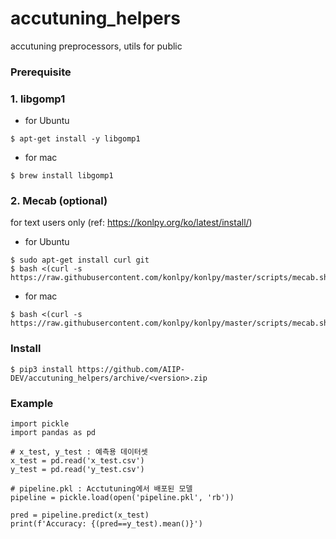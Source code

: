 # accutuning_helpers
accutuning preprocessors, utils for public

### Prerequisite
### 1. libgomp1
- for Ubuntu
```
$ apt-get install -y libgomp1
```
- for mac
```
$ brew install libgomp1
```

### 2. Mecab (optional)
for text users only  (ref: https://konlpy.org/ko/latest/install/)

- for Ubuntu
```
$ sudo apt-get install curl git
$ bash <(curl -s https://raw.githubusercontent.com/konlpy/konlpy/master/scripts/mecab.sh)
```

- for mac
```
$ bash <(curl -s https://raw.githubusercontent.com/konlpy/konlpy/master/scripts/mecab.sh)
```

### Install
```
$ pip3 install https://github.com/AIIP-DEV/accutuning_helpers/archive/<version>.zip
```

### Example
```
import pickle 
import pandas as pd

# x_test, y_test : 예측용 데이터셋
x_test = pd.read('x_test.csv')
y_test = pd.read('y_test.csv')

# pipeline.pkl : Acctutuning에서 배포된 모델 
pipeline = pickle.load(open('pipeline.pkl', 'rb'))

pred = pipeline.predict(x_test)
print(f'Accuracy: {(pred==y_test).mean()}')
```
